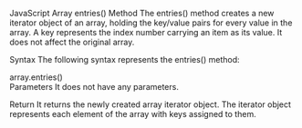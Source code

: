 JavaScript Array entries() Method
The entries() method creates a new iterator object of an array, holding the key/value pairs for every value in the array. A key represents the index number carrying an item as its value. It does not affect the original array.

Syntax
The following syntax represents the entries() method:

array.entries()  
Parameters
It does not have any parameters.

Return
It returns the newly created array iterator object. The iterator object represents each element of the array with keys assigned to them.
